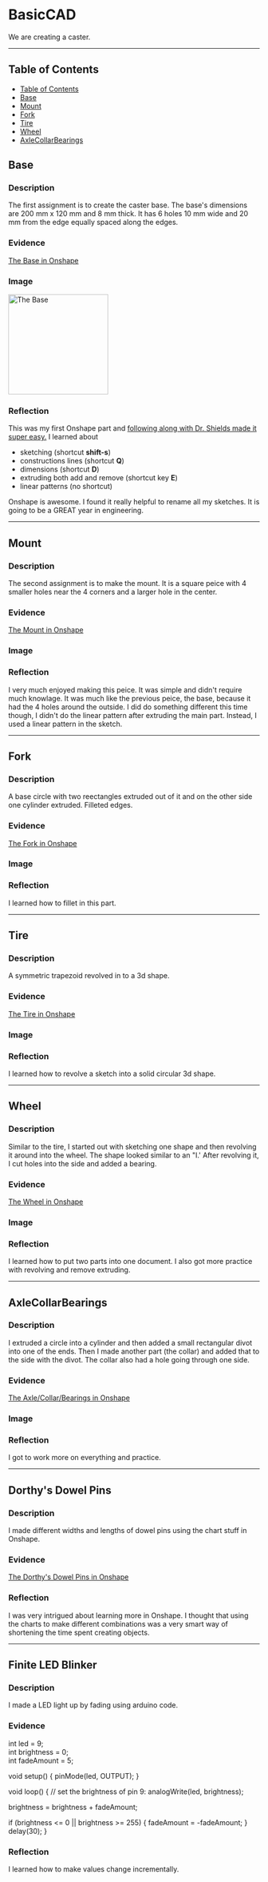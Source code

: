 # BasicCAD

We are creating a caster.

---
## Table of Contents
* [Table of Contents](#Table-of-Contents)
* [Base](#Base)
* [Mount](#Mount)
* [Fork](#Fork)
* [Tire](#Tire)
* [Wheel](#Wheel)
* [AxleCollarBearings](#AxleCollarBearings)

## Base

### Description

The first assignment is to create the caster base.  The base's dimensions are 200 mm x 120 mm and 8 mm thick.  It has 6 holes 10 mm wide and 20 mm from the edge equally spaced along the edges.

### Evidence
[The Base in Onshape](https://cvilleschools.onshape.com/documents/0d70f655203ca304cb3c5b7d/w/f55603f962f6fc74f5548a68/e/41d730c570a8d75fce9f51b6)

### Image

<img src="https://github.com/OneCHSEngr/BasicCAD/blob/master/images/Base.jpg?raw=true" alt="The Base" width="200">

### Reflection

This was my first Onshape part and [following along with Dr. Shields made it super easy.](https://www.youtube.com/watch?v=93BFUD-HAG8&feature=emb_title&scrlybrkr=5670f0b4)  I learned about 
* sketching (shortcut **shift-s**)
* constructions lines (shortcut **Q**)
* dimensions (shortcut **D**)
* extruding both add and remove (shortcut key **E**)
* linear patterns (no shortcut)

Onshape is awesome.  I found it really helpful to rename all my sketches.  It is going to be a GREAT year in engineering.

---


## Mount

### Description

The second assignment is to make the mount. It is a square peice with 4 smaller holes near the 4 corners and a larger hole in the center.

### Evidence

[The Mount in Onshape](https://cad.onshape.com/documents/0f64acd659b6f144b8401d34/w/8ddf26f38822830b90c63ec8/e/58d05c1f88ff7eb902ea2dcc)

### Image



### Reflection

I very much enjoyed making this peice. It was simple and didn't require much knowlage. It was much like the previous peice, the base, because it had the 4 holes around the outside. I did do something different this time though, I didn't do the linear pattern after extruding the main part. Instead, I used a linear pattern in the sketch.

---


## Fork

### Description

A base circle with two reectangles extruded out of it and on the other side one cylinder extruded. Filleted edges.

### Evidence

[The Fork in Onshape](https://cad.onshape.com/documents/e2135307d73952fcf7ad0bdd/w/107b47cd6a7cb28dcafceef6/e/8f92bf454d3878bb6e0c97c8)

### Image

### Reflection

I learned how to fillet in this part.

---


## Tire

### Description

A symmetric trapezoid revolved in to a 3d shape.

### Evidence

[The Tire in Onshape](https://cad.onshape.com/documents/42cc059c0af575ec245c3ade/w/e07ac3e1d3171ce249043c0e/e/78eccdfa95e7abde0b3d4880)

### Image

### Reflection

I learned how to revolve a sketch into a solid circular 3d shape.

---


## Wheel

### Description

Similar to the tire, I started out with sketching one shape and then revolving it around into the wheel. The shape looked similar to an "I.' After revolving it, I cut holes into the side and added a bearing.

### Evidence

[The Wheel in Onshape](https://cad.onshape.com/documents/ce403b6333b464c5854d3454/w/20a942f6a05a0be872aa5dc2/e/4608a7c5cfb338e1da83d3ba)

### Image

### Reflection

I learned how to put two parts into one document. I also got more practice with revolving and remove extruding.

---


## AxleCollarBearings

### Description

I extruded a circle into a cylinder and then added a small rectangular divot into one of the ends. Then I made another part (the collar) and added that to the side with the divot. The collar also had a hole going through one side.

### Evidence

[The Axle/Collar/Bearings in Onshape](https://cad.onshape.com/documents/1b17bfcd9bbcebd8be2ae8d8/w/36eea3232a8a6b9b38aba88b/e/6474f39e006531d639bb57e7)

### Image

### Reflection

I got to work more on everything and practice.

---

## Dorthy's Dowel Pins

### Description

I made different widths and lengths of dowel pins using the chart stuff in Onshape.

### Evidence

[The Dorthy's Dowel Pins in Onshape](https://cvilleschools.onshape.com/documents/489abc522604910137bdac21/w/f02e7ecee5dd9fb1dc2737f0/e/4175451c12ee256d8cf99d1a)

### Reflection

I was very intrigued about learning more in Onshape. I thought that using the charts to make different combinations was a very smart way of shortening the time spent creating objects.

---

## Finite LED Blinker

### Description

I made a LED light up by fading using arduino code.

### Evidence

int led = 9;           
int brightness = 0;    
int fadeAmount = 5;    

void setup() {
  pinMode(led, OUTPUT);
}


void loop() {
  // set the brightness of pin 9:
  analogWrite(led, brightness);

  brightness = brightness + fadeAmount;

  if (brightness <= 0 || brightness >= 255) {
    fadeAmount = -fadeAmount;
  }
  delay(30);
}

### Reflection

I learned how to make values change incrementally.
